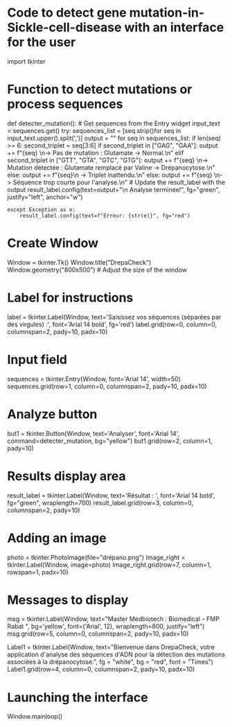 # Code to detect gene mutation-in-Sickle-cell-disease with an interface for the user 
import tkinter
# Function to detect mutations or process sequences
def detecter_mutation():
    # Get sequences from the Entry widget
    input_text = sequences.get()
    try:
        sequences_list = [seq.strip()for seq in input_text.upper().split(',')]
        output = ""
        for seq in sequences_list:
            if len(seq) >= 6:
                second_triplet = seq[3:6]
                if second_triplet in ["GAG", "GAA"]:
                    output += f"{seq} \n-> Pas de mutation : Glutamate -> Normal.\n"
                elif second_triplet in ["GTT", "GTA", "GTC", "GTG"]:
                    output += f"{seq} \n-> Mutation détectée : Glutamate remplacé par Valine -> Drépanocytose.\n"
                else:
                    output += f"{seq}\n -> Triplet inattendu.\n"
            else:
                output += f"{seq} \n-> Séquence trop courte pour l'analyse.\n"
        # Update the result_label with the output
        result_label.config(text=output+"\n Analyse terminée!", fg="green", justify="left", anchor="w")

    except Exception as e:
        result_label.config(text=f"Erreur: {str(e)}", fg="red")
# Create Window
Window = tkinter.Tk()
Window.title("DrepaCheck")
Window.geometry("800x500")  # Adjust the size of the window

# Label for instructions
label = tkinter.Label(Window, text='Saisissez vos séquences (séparées par des virgules) :', font='Arial 14 bold', fg='red')
label.grid(row=0, column=0, columnspan=2, pady=10, padx=10)

# Input field
sequences = tkinter.Entry(Window, font='Arial 14', width=50)
sequences.grid(row=1, column=0, columnspan=2, pady=10, padx=10)

# Analyze button
but1 = tkinter.Button(Window, text='Analyser', font='Arial 14', command=detecter_mutation, bg="yellow")
but1.grid(row=2, column=1, pady=10)

# Results display area
result_label = tkinter.Label(Window, text='Résultat : ', font='Arial 14 bold', fg="green", wraplength=700)
result_label.grid(row=3, column=0, columnspan=2, pady=10)

# Adding an image
photo = tkinter.PhotoImage(file="drépano.png")
Image_right = tkinter.Label(Window, image=photo)
Image_right.grid(row=7, column=1, rowspan=1, padx=10)



# Messages to display
msg = tkinter.Label(Window,
    text="Master Medbiotech : Biomedical – FMP Rabat ",
    bg='yellow', font=('Arial', 12), wraplength=800, justify="left")
msg.grid(row=5, column=0, columnspan=2, pady=10, padx=10)

Label1 = tkinter.Label(Window,
		 text="Bienvenue dans DrepaCheck, votre application d'analyse des séquences d'ADN pour la détection des mutations associées à la drépanocytose.",
		 fg = "white", 
                 bg = "red",
		 font = "Times")
Label1.grid(row=4, column=0, columnspan=2, pady=10, padx=10)

# Launching the interface
Window.mainloop()

